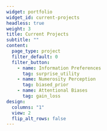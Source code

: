 ```yaml
---
widget: portfolio
widget_id: current-projects
headless: true
weight: 3
title: Current Projects
subtitle: ""
content:
  page_type: project
  filter_default: 0
  filter_button:
    - name: Information Preferences
      tag: surprise_utility
    - name: Numerosity Perception
      tag: biased_prior
    - name: Attentional Biases
      tag: gain_loss
design:
  columns: "1"
  view: 2
  flip_alt_rows: false
---
```

